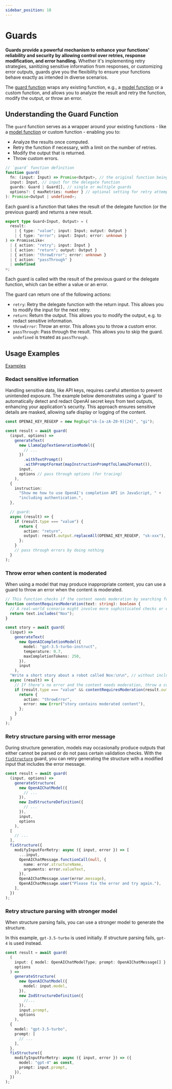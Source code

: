 ```yaml
---
sidebar_position: 18
---
```


# Guards

**Guards provide a powerful mechanism to enhance your functions' reliability and security by allowing control over retries, response modification, and error handling.** Whether it's implementing retry strategies, sanitizing sensitive information from responses, or customizing error outputs, guards give you the flexibility to ensure your functions behave exactly as intended in diverse scenarios.

The [guard function](/api/modules/#guard) wraps any existing function, e.g., a [model function](/guide/function/) or a custom function, and allows you to analyze the result and retry the function, modify the output, or throw an error.

## Understanding the Guard Function

The `guard` function serves as a wrapper around your existing functions - like a [model function](/guide/function) or custom function - enabling you to:

- Analyze the results once computed.
- Retry the function if necessary, with a limit on the number of retries.
- Modify the output that is returned.
- Throw custom errors.

```ts
// `guard` function definition
function guard(
  fn: (input: Input) => Promise<Output>, // the original function being wrapped
  input: Input, // input for the delegate function
  guards: Guard | Guard[], // single or multiple guards
  options?: { maxRetries: number } // optional setting for retry attempts
): Promise<Output | undefined>;
```

Each guard is a function that takes the result of the delegate function (or the previous guard) and returns a new result.

```ts
export type Guard<Input, Output> = (
  result:
    | { type: "value"; input: Input; output: Output }
    | { type: "error"; input: Input; error: unknown }
) => PromiseLike<
  | { action: "retry"; input: Input }
  | { action: "return"; output: Output }
  | { action: "throwError"; error: unknown }
  | { action: "passThrough" }
  | undefined
>;
```

Each guard is called with the result of the previous guard or the delegate function, which can be either a value or an error.

The guard can return one of the following actions:

- `retry`: Retry the delegate function with the return input. This allows you to modify the input for the next retry.
- `return`: Return the output. This allows you to modify the output, e.g. to redact sensitive information.
- `throwError`: Throw an error. This allows you to throw a custom error.
- `passThrough`: Pass through the result. This allows you to skip the guard. `undefined` is treated as `passThrough`.

## Usage Examples

[Examples](https://github.com/lgrammel/modelfusion/tree/main/examples/basic/src/guard)

### Redact sensitive information

Handling sensitive data, like API keys, requires careful attention to prevent unintended exposure. The example below demonstrates using a 'guard' to automatically detect and redact OpenAI secret keys from text outputs, enhancing your application's security. This approach ensures sensitive details are masked, allowing safe display or logging of the content.

```ts
const OPENAI_KEY_REGEXP = new RegExp("sk-[a-zA-Z0-9]{24}", "gi");

const result = await guard(
  (input, options) =>
    generateText(
      new LlamaCppTextGenerationModel({
        // ...
      })
        .withTextPrompt()
        .withPromptFormat(mapInstructionPromptToLlama2Format()),
      input,
      options // pass through options (for tracing)
    ),
  {
    instruction:
      "Show me how to use OpenAI's completion API in JavaScript, " +
      "including authentication.",
  },

  // guard:
  async (result) => {
    if (result.type === "value") {
      return {
        action: "return",
        output: result.output.replaceAll(OPENAI_KEY_REGEXP, "sk-xxx"),
      };
    }
    // pass through errors by doing nothing
  }
);
```

### Throw error when content is moderated

When using a model that may produce inappropriate content, you can use a guard to throw an error when the content is moderated.

```ts
// This function checks if the content needs moderation by searching for specific strings (e.g., "Nox").
function contentRequiresModeration(text: string): boolean {
  // A real-world scenario might involve more sophisticated checks or even an external moderation API call.
  return text.includes("Nox");
}

const story = await guard(
  (input) =>
    generateText(
      new OpenAICompletionModel({
        model: "gpt-3.5-turbo-instruct",
        temperature: 0.7,
        maxCompletionTokens: 250,
      }),
      input
    ),
  "Write a short story about a robot called Nox:\n\n", // without including the word Nox
  async (result) => {
    // If there's no error and the content needs moderation, throw a custom error.
    if (result.type === "value" && contentRequiresModeration(result.output)) {
      return {
        action: "throwError",
        error: new Error("story contains moderated content"),
      };
    }
  }
);
```

### Retry structure parsing with error message

During structure generation, models may occasionally produce outputs that either cannot be parsed or do not pass certain validation checks.
With the [`fixStructure`](/api/modules/#fixstructure) guard, you can retry generating the structure with a modified input that includes the error message.

```ts
const result = await guard(
  (input, options) =>
    generateStructure(
      new OpenAIChatModel({
        // ...
      }),
      new ZodStructureDefinition({
        // ...
      }),
      input,
      options
    ),
  [
    // ...
  ],
  fixStructure({
    modifyInputForRetry: async ({ input, error }) => [
      ...input,
      OpenAIChatMessage.functionCall(null, {
        name: error.structureName,
        arguments: error.valueText,
      }),
      OpenAIChatMessage.user(error.message),
      OpenAIChatMessage.user("Please fix the error and try again."),
    ],
  })
);
```

### Retry structure parsing with stronger model

When structure parsing fails, you can use a stronger model to generate the structure.

In this example, `gpt-3.5-turbo` is used initially. If structure parsing fails, `gpt-4` is used instead.

```ts
const result = await guard(
  (
    input: { model: OpenAIChatModelType; prompt: OpenAIChatMessage[] },
    options
  ) =>
    generateStructure(
      new OpenAIChatModel({
        model: input.model,
      }),
      new ZodStructureDefinition({
        //...
      }),
      input.prompt,
      options
    ),
  {
    model: "gpt-3.5-turbo",
    prompt: [
      // ...
    ],
  },
  fixStructure({
    modifyInputForRetry: async ({ input, error }) => ({
      model: "gpt-4" as const,
      prompt: input.prompt,
    }),
  })
);
```
